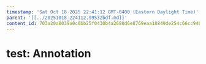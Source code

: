 ```yaml
---
timestamp: 'Sat Oct 18 2025 22:41:12 GMT-0400 (Eastern Daylight Time)'
parent: '[[../20251018_224112.99532bdf.md]]'
content_id: 703a20a8039a0c0bb25f0430b4a2688d6e8769eaa18849de254c66cc940d86f2
---
```


# test: Annotation

